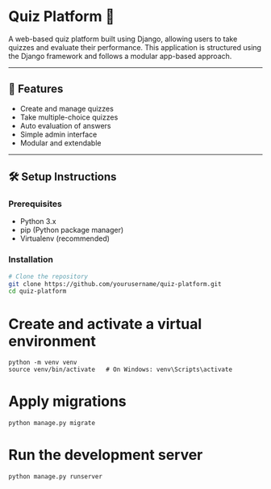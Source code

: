 # Quiz Platform 📝

A web-based quiz platform built using Django, allowing users to take quizzes and evaluate their performance. This application is structured using the Django framework and follows a modular app-based approach.

---

## 🚀 Features

- Create and manage quizzes  
- Take multiple-choice quizzes  
- Auto evaluation of answers  
- Simple admin interface  
- Modular and extendable  

---

## 🛠️ Setup Instructions

### Prerequisites

- Python 3.x  
- pip (Python package manager)  
- Virtualenv (recommended)  

### Installation

```bash
# Clone the repository
git clone https://github.com/yourusername/quiz-platform.git
cd quiz-platform
```

# Create and activate a virtual environment
```
python -m venv venv
source venv/bin/activate   # On Windows: venv\Scripts\activate
```

# Apply migrations
```
python manage.py migrate
```

# Run the development server
```
python manage.py runserver
```
